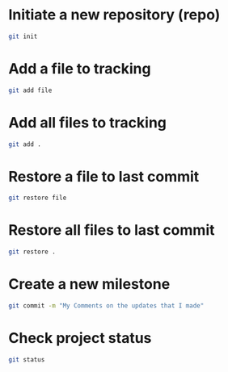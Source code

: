 # Initiate a new repository (repo)
```bash
git init
```

# Add a file to tracking
```bash
git add file
```

# Add all files to tracking
```bash
git add .
```

# Restore a file to last commit
```bash
git restore file
```

# Restore all files to last commit
```bash
git restore .
```

# Create a new milestone
```bash
git commit -m "My Comments on the updates that I made"
```

# Check project status
```bash
git status
```